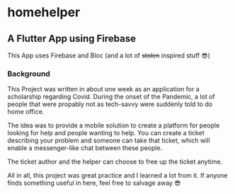 # homehelper

## A Flutter App using Firebase

This App uses Firebase and Bloc (and a lot of ~~stolen~~ inspired stuff :sunglasses:)

### Background

This Project was written in about one week as an application for a scholarship regarding Covid.
During the onset of the Pandemic, a lot of people that were propably not as tech-savvy were suddenly told to do home office.

The idea was to provide a mobile solution to create a platform for people looking for help and people wanting to help.
You can create a ticket describing your problem and someone can take that ticket, which will enable a messenger-like chat between these people.

The ticket author and the helper can choose to free up the ticket anytime.

All in all, this project was great practice and I learned a lot from it.
If anyone finds something useful in here, feel free to salvage away :sunglasses:

